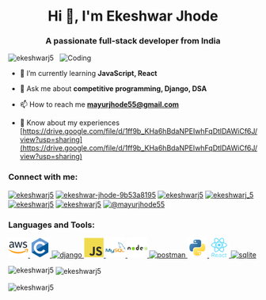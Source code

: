 <h1 align="center">Hi 👋, I'm Ekeshwar Jhode</h1>
<h3 align="center">A passionate full-stack developer from India</h3>
<img align="right" alt="Coding" width="400" src="https://cdn.dribbble.com/users/1162077/screenshots/3848914/programmer.gif">
<p align="left"> <img src="https://komarev.com/ghpvc/?username=ekeshwarj5&label=Profile%20views&color=0e75b6&style=flat" alt="ekeshwarj5" /> </p>

- 🌱 I’m currently learning **JavaScript, React**

- 💬 Ask me about **competitive programming, Django, DSA**

- 📫 How to reach me **mayurjhode55@gmail.com**

- 📄 Know about my experiences [https://drive.google.com/file/d/1ff9b_KHa6hBdaNPEIwhFqDtlDAWiCf6J/view?usp=sharing](https://drive.google.com/file/d/1ff9b_KHa6hBdaNPEIwhFqDtlDAWiCf6J/view?usp=sharing)

<h3 align="left">Connect with me:</h3>
<p align="left">
<a href="https://twitter.com/ekeshwarj5" target="blank"><img align="center" src="https://raw.githubusercontent.com/rahuldkjain/github-profile-readme-generator/master/src/images/icons/Social/twitter.svg" alt="ekeshwarj5" height="30" width="40" /></a>
<a href="https://linkedin.com/in/ekeshwar-jhode-9b53a8195" target="blank"><img align="center" src="https://raw.githubusercontent.com/rahuldkjain/github-profile-readme-generator/master/src/images/icons/Social/linked-in-alt.svg" alt="ekeshwar-jhode-9b53a8195" height="30" width="40" /></a>
<a href="https://instagram.com/ekeshwarj5" target="blank"><img align="center" src="https://raw.githubusercontent.com/rahuldkjain/github-profile-readme-generator/master/src/images/icons/Social/instagram.svg" alt="ekeshwarj5" height="30" width="40" /></a>
<a href="https://www.codechef.com/users/ekeshwarj_5" target="blank"><img align="center" src="https://cdn.jsdelivr.net/npm/simple-icons@3.1.0/icons/codechef.svg" alt="ekeshwarj_5" height="30" width="40" /></a>
<a href="https://codeforces.com/profile/ekeshwarj5" target="blank"><img align="center" src="https://raw.githubusercontent.com/rahuldkjain/github-profile-readme-generator/master/src/images/icons/Social/codeforces.svg" alt="ekeshwarj5" height="30" width="40" /></a>
<a href="https://www.leetcode.com/ekeshwarj5" target="blank"><img align="center" src="https://raw.githubusercontent.com/rahuldkjain/github-profile-readme-generator/master/src/images/icons/Social/leet-code.svg" alt="ekeshwarj5" height="30" width="40" /></a>
<a href="https://www.hackerearth.com/@mayurjhode55" target="blank"><img align="center" src="https://raw.githubusercontent.com/rahuldkjain/github-profile-readme-generator/master/src/images/icons/Social/hackerearth.svg" alt="@mayurjhode55" height="30" width="40" /></a>
</p>

<h3 align="left">Languages and Tools:</h3>
<p align="left"> <a href="https://aws.amazon.com" target="_blank" rel="noreferrer"> <img src="https://raw.githubusercontent.com/devicons/devicon/master/icons/amazonwebservices/amazonwebservices-original-wordmark.svg" alt="aws" width="40" height="40"/> </a> <a href="https://www.cprogramming.com/" target="_blank" rel="noreferrer"> <img src="https://raw.githubusercontent.com/devicons/devicon/master/icons/c/c-original.svg" alt="c" width="40" height="40"/> </a> <a href="https://www.djangoproject.com/" target="_blank" rel="noreferrer"> <img src="https://cdn.worldvectorlogo.com/logos/django.svg" alt="django" width="40" height="40"/> </a> <a href="https://developer.mozilla.org/en-US/docs/Web/JavaScript" target="_blank" rel="noreferrer"> <img src="https://raw.githubusercontent.com/devicons/devicon/master/icons/javascript/javascript-original.svg" alt="javascript" width="40" height="40"/> </a> <a href="https://www.mysql.com/" target="_blank" rel="noreferrer"> <img src="https://raw.githubusercontent.com/devicons/devicon/master/icons/mysql/mysql-original-wordmark.svg" alt="mysql" width="40" height="40"/> </a> <a href="https://nodejs.org" target="_blank" rel="noreferrer"> <img src="https://raw.githubusercontent.com/devicons/devicon/master/icons/nodejs/nodejs-original-wordmark.svg" alt="nodejs" width="40" height="40"/> </a> <a href="https://postman.com" target="_blank" rel="noreferrer"> <img src="https://www.vectorlogo.zone/logos/getpostman/getpostman-icon.svg" alt="postman" width="40" height="40"/> </a> <a href="https://www.python.org" target="_blank" rel="noreferrer"> <img src="https://raw.githubusercontent.com/devicons/devicon/master/icons/python/python-original.svg" alt="python" width="40" height="40"/> </a> <a href="https://reactjs.org/" target="_blank" rel="noreferrer"> <img src="https://raw.githubusercontent.com/devicons/devicon/master/icons/react/react-original-wordmark.svg" alt="react" width="40" height="40"/> </a> <a href="https://www.sqlite.org/" target="_blank" rel="noreferrer"> <img src="https://www.vectorlogo.zone/logos/sqlite/sqlite-icon.svg" alt="sqlite" width="40" height="40"/> </a> </p>

<p><img align="left" src="https://github-readme-stats.vercel.app/api/top-langs?username=ekeshwarj5&show_icons=true&locale=en&layout=compact" alt="ekeshwarj5" /></p>

<p>&nbsp;<img align="center" src="https://github-readme-stats.vercel.app/api?username=ekeshwarj5&show_icons=true&locale=en" alt="ekeshwarj5" /></p>

<p><img align="center" src="https://github-readme-streak-stats.herokuapp.com/?user=ekeshwarj5&" alt="ekeshwarj5" /></p>
